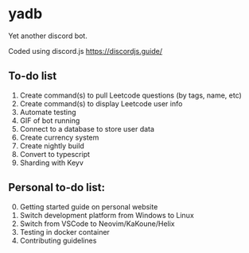 # yadb
Yet another discord bot.

Coded using discord.js https://discordjs.guide/

**To-do list**
------

1. Create command(s) to pull Leetcode questions (by tags, name, etc)
2. Create command(s) to display Leetcode user info
3. Automate testing
4. GIF of bot running
5. Connect to a database to store user data
6. Create currency system
7. Create nightly build
8. Convert to typescript
9. Sharding with Keyv

**Personal to-do list:**
------

0. Getting started guide on personal website
1. Switch development platform from Windows to Linux
2. Switch from VSCode to Neovim/KaKoune/Helix
3. Testing in docker container
4. Contributing guidelines
